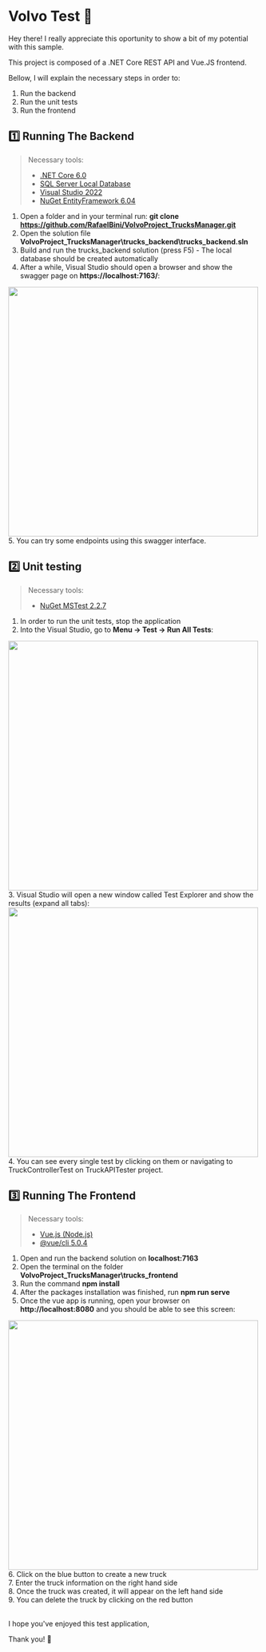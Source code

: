 # Volvo Test :page_facing_up:

Hey there! I really appreciate this oportunity to show a bit of my potential with this sample.

This project is composed of a .NET Core REST API and Vue.JS frontend. 

Bellow, I will explain the necessary steps in order to:

1. Run the backend
2. Run the unit tests
3. Run the frontend

## :one: Running The Backend

> Necessary tools:
> - [.NET Core 6.0](https://dotnet.microsoft.com/en-us/download/dotnet/6.0)
> - [SQL Server Local Database](https://docs.microsoft.com/en-us/sql/database-engine/configure-windows/sql-server-express-localdb?view=sql-server-ver15)
> - [Visual Studio 2022](https://visualstudio.microsoft.com/pt-br/vs/)
> - [NuGet EntityFramework 6.04](https://www.nuget.org/packages/EntityFramework/6.4.0)

1. Open a folder and in your terminal run: **git clone https://github.com/RafaelBini/VolvoProject_TrucksManager.git**
2. Open the solution file **VolvoProject_TrucksManager\trucks_backend\trucks_backend.sln**
3. Build and run the trucks_backend solution (press F5) - The local database should be created automatically
4. After a while, Visual Studio should open a browser and show the swagger page on **https://localhost:7163/**:
<img src="https://user-images.githubusercontent.com/56660237/163598564-fcf239a6-17ee-4c09-b48b-6c95ef3f61ee.png" width="500">
5. You can try some endpoints using this swagger interface.

## :two: Unit testing

> Necessary tools:
> - [NuGet MSTest 2.2.7](https://www.nuget.org/packages/MSTest.TestFramework/2.2.7)

1. In order to run the unit tests, stop the application
2. Into the Visual Studio, go to **Menu -> Test -> Run All Tests**:
<img src="https://user-images.githubusercontent.com/56660237/163599221-7daa6c33-bc5b-4a97-ba93-9f02c71d034f.png" width="500">
3. Visual Studio will open a new window called Test Explorer and show the results (expand all tabs):
<img src="https://user-images.githubusercontent.com/56660237/163599771-2e9a552e-7605-4749-97d9-9d0f2b5f95d3.png" width="500">
4. You can see every single test by clicking on them or navigating to TruckControllerTest on TruckAPITester project.

## :three: Running The Frontend

> Necessary tools:
> - [Vue.js (Node.js)](https://vuejs.org/guide/quick-start.html)
> - [@vue/cli 5.0.4](https://cli.vuejs.org/guide/installation.html)

1. Open and run the backend solution on **localhost:7163**
2. Open the terminal on the folder **VolvoProject_TrucksManager\trucks_frontend**
3. Run the command **npm install**
4. After the packages installation was finished, run **npm run serve**
5. Once the vue app is running, open your browser on **http://localhost:8080** and you should be able to see this screen:
<img src="https://user-images.githubusercontent.com/56660237/163601324-e302ce58-1b22-475d-8aa7-7fe6129b1458.png" width="500">
6. Click on the blue button to create a new truck<br/>
7. Enter the truck information on the right hand side<br/>
8. Once the truck was created, it will appear on the left hand side<br/>
9. You can delete the truck by clicking on the red button<br/><br/>

I hope you've enjoyed this test application,

Thank you! :rocket:




